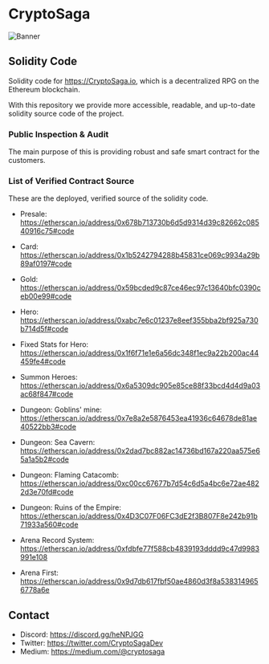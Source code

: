 # CryptoSaga

![Banner](https://cdn-images-1.medium.com/max/800/1*JB01ouLBbrl_tCSrge_FCg.png)

## Solidity Code

Solidity code for https://CryptoSaga.io, which is a decentralized RPG on the Ethereum blockchain.

With this repository we provide more accessible, readable, and up-to-date solidity source code of the project.

### Public Inspection & Audit

The main purpose of this is providing robust and safe smart contract for the customers.

### List of Verified Contract Source
These are the deployed, verified source of the solidity code.

* Presale: https://etherscan.io/address/0x678b713730b6d5d9314d39c82662c08540916c75#code

* Card: https://etherscan.io/address/0x1b5242794288b45831ce069c9934a29b89af0197#code

* Gold: https://etherscan.io/address/0x59bcded9c87ce46ec97c13640bfc0390ceb00e99#code

* Hero: https://etherscan.io/address/0xabc7e6c01237e8eef355bba2bf925a730b714d5f#code

* Fixed Stats for Hero: https://etherscan.io/address/0x1f6f71e1e6a56dc348f1ec9a22b200ac44459fe4#code

* Summon Heroes: https://etherscan.io/address/0x6a5309dc905e85ce88f33bcd4d4d9a03ac68f847#code

* Dungeon: Goblins' mine: https://etherscan.io/address/0x7e8a2e5876453ea41936c64678de81ae40522bb3#code

* Dungeon: Sea Cavern: https://etherscan.io/address/0x2dad7bc882ac14736bd167a220aa575e65a1a5b2#code

* Dungeon: Flaming Catacomb:  https://etherscan.io/address/0xc00cc67677b7d54c6d5a4bc6e72ae4822d3e70fd#code

* Dungeon: Ruins of the Empire:  https://etherscan.io/address/0x4D3C07F06FC3dE2f3B807F8e242b91b71933a560#code

* Arena Record System: https://etherscan.io/address/0xfdbfe77f588cb4839193dddd9c47d9983991e108

* Arena First: https://etherscan.io/address/0x9d7db617fbf50ae4860d3f8a5383149656778a6e

## Contact

* Discord: https://discord.gg/heNPJGG
* Twitter: https://twitter.com/CryptoSagaDev
* Medium: https://medium.com/@cryptosaga
